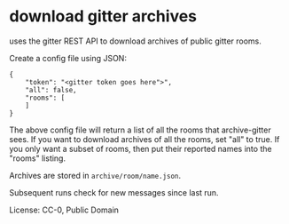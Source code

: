 # download gitter archives

uses the gitter REST API to download archives of public gitter rooms.

Create a config file using JSON:
```
{
    "token": "<gitter token goes here">",
	"all": false,
	"rooms": [
	]
}
```

The above config file will return a list of all the rooms that archive-gitter sees.
If you want to download archives of all the rooms, set "all" to true.
If you only want a subset of rooms, then put their reported names into the "rooms" listing.

Archives are stored in `archive/room/name.json`.

Subsequent runs check for new messages since last run.

License: CC-0, Public Domain
